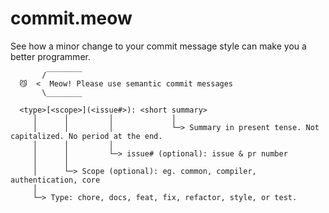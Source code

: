 # commit.meow

See how a minor change to your commit message style can make you a better programmer.



```shell
       /‾‾‾‾‾‾‾‾
  😼  <  Meow! Please use semantic commit messages
       \________

  <type>[<scope>](<issue#>): <short summary>
     │      │         │             │
     │      │         │             └─> Summary in present tense. Not capitalized. No period at the end.
     │      │         │
     │      │         └─> issue# (optional): issue & pr number
     │      │     
     │      └─> Scope (optional): eg. common, compiler, authentication, core
     │
     └─> Type: chore, docs, feat, fix, refactor, style, or test.
     
```

